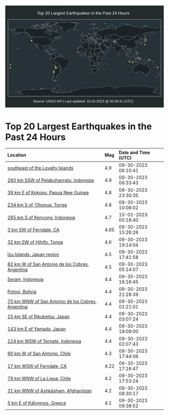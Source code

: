 ![Map](./map.png)

# Top 20 Largest Earthquakes in the Past 24 Hours

| Location | Mag | Date and Time (UTC) |
|:---|:---|:---|
| [southeast of the Loyalty Islands](https://earthquake.usgs.gov/earthquakes/eventpage/us6000lbvg) | 4.9 | 09-30-2023 06:10:41 |
| [260 km SSW of Pelabuhanratu, Indonesia](https://earthquake.usgs.gov/earthquakes/eventpage/us6000lbvl) | 4.9 | 09-30-2023 06:33:43 |
| [39 km E of Kokopo, Papua New Guinea](https://earthquake.usgs.gov/earthquakes/eventpage/us6000lbz3) | 4.8 | 09-30-2023 23:30:35 |
| [234 km S of ‘Ohonua, Tonga](https://earthquake.usgs.gov/earthquakes/eventpage/us6000lbwh) | 4.8 | 09-30-2023 10:08:02 |
| [265 km S of Kencong, Indonesia](https://earthquake.usgs.gov/earthquakes/eventpage/us6000lbz6) | 4.7 | 10-01-2023 00:18:40 |
| [3 km SW of Ferndale, CA](https://earthquake.usgs.gov/earthquakes/eventpage/nc73943821) | 4.65 | 09-30-2023 15:26:26 |
| [32 km SW of Hihifo, Tonga](https://earthquake.usgs.gov/earthquakes/eventpage/us6000lbye) | 4.6 | 09-30-2023 19:14:04 |
| [Izu Islands, Japan region](https://earthquake.usgs.gov/earthquakes/eventpage/us6000lby5) | 4.5 | 09-30-2023 17:41:58 |
| [82 km W of San Antonio de los Cobres, Argentina](https://earthquake.usgs.gov/earthquakes/eventpage/us6000lbvb) | 4.5 | 09-30-2023 05:14:07 |
| [Seram, Indonesia](https://earthquake.usgs.gov/earthquakes/eventpage/us6000lbxk) | 4.4 | 09-30-2023 16:16:45 |
| [Potosi, Bolivia](https://earthquake.usgs.gov/earthquakes/eventpage/us6000lbyr) | 4.4 | 09-30-2023 21:28:39 |
| [70 km WNW of San Antonio de los Cobres, Argentina](https://earthquake.usgs.gov/earthquakes/eventpage/us6000lbu5) | 4.4 | 09-30-2023 01:21:01 |
| [15 km SE of Rikubetsu, Japan](https://earthquake.usgs.gov/earthquakes/eventpage/us6000lbui) | 4.4 | 09-30-2023 03:07:24 |
| [143 km E of Yamada, Japan](https://earthquake.usgs.gov/earthquakes/eventpage/us6000lby6) | 4.4 | 09-30-2023 18:09:00 |
| [124 km WSW of Ternate, Indonesia](https://earthquake.usgs.gov/earthquakes/eventpage/us6000lbuc) | 4.4 | 09-30-2023 02:07:43 |
| [90 km W of San Antonio, Chile](https://earthquake.usgs.gov/earthquakes/eventpage/us6000lbxz) | 4.3 | 09-30-2023 17:44:06 |
| [17 km WSW of Ferndale, CA](https://earthquake.usgs.gov/earthquakes/eventpage/nc73943846) | 4.22 | 09-30-2023 17:16:47 |
| [79 km WNW of La Ligua, Chile](https://earthquake.usgs.gov/earthquakes/eventpage/us6000lby1) | 4.2 | 09-30-2023 17:53:24 |
| [31 km WNW of Ashkāsham, Afghanistan](https://earthquake.usgs.gov/earthquakes/eventpage/us6000lbvx) | 4.2 | 09-30-2023 08:30:17 |
| [5 km E of Kálymnos, Greece](https://earthquake.usgs.gov/earthquakes/eventpage/us6000lbw5) | 4.1 | 09-30-2023 09:38:52 |
